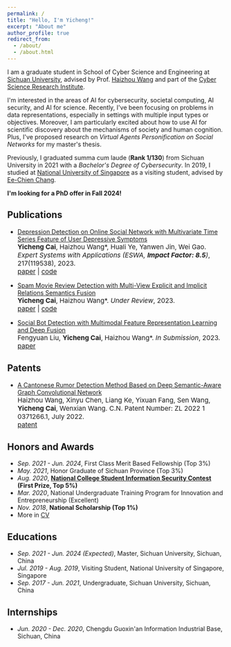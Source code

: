 ```yaml
---
permalink: /
title: "Hello, I'm Yicheng!"
excerpt: "About me"
author_profile: true
redirect_from: 
  - /about/
  - /about.html
---
```


I am a graduate student in School of Cyber Science and Engineering at [Sichuan University](https://en.scu.edu.cn/), advised by Prof. [Haizhou Wang](http://www.cyber-wang.cn/) and part of the [Cyber Science Research Institute](https://csri.scu.edu.cn/index.htm). 

I'm interested in the areas of AI for cybersecurity, societal computing, AI security, and AI for science. Recently, I've been focusing on problems in data representations, especially in settings with multiple input types or objectives. Moreover, I am particularly excited about how to use AI for scientific discovery about the mechanisms of society and human cognition. Plus, I've proposed research on *Virtual Agents Personification on Social Networks* for my master's thesis.

Previously, I graduated summa cum laude (**Rank 1/130**) from Sichuan University in 2021 with a *Bachelor's Degree of Cybersecurity*. In 2019, I studied at [National University of Singapore](https://nus.edu.sg/) as a visiting student, advised by [Ee-Chien Chang](https://scholar.google.com/citations?user=qZavFBcAAAAJ&hl=en).

**I'm looking for a PhD offer in Fall 2024!**

Publications
------
- [Depression Detection on Online Social Network with Multivariate Time Series Feature of User Depressive Symptoms](https://www.sciencedirect.com/science/article/pii/S0957417423000398)<br>
  <span style="font-size:4mm;">**Yicheng Cai**, Haizhou Wang\*, Huali Ye, Yanwen Jin, Wei Gao. *Expert Systems with Applications (ESWA, **Impact Factor: 8.5**)*, 217(119538), 2023. </span><br>
  <span style="font-size:4mm;">[paper](https://www.sciencedirect.com/science/article/pii/S0957417423000398) | [code](https://github.com/ethan-nicholas-tsai/DepressionDetection)

- [Spam Movie Review Detection with Multi-View Explicit and Implicit Relations Semantics Fusion](#)<br>
  <span style="font-size:4mm;">**Yicheng Cai**, Haizhou Wang\*. *Under Review*, 2023. </span><br>
  <span style="font-size:4mm;">[paper](#) | [code](https://gitee.com/cendeavor/spam-movie-review-detection)

- [Social Bot Detection with Multimodal Feature Representation Learning and Deep Fusion](#)<br>
  <span style="font-size:4mm;">Fengyuan Liu, **Yicheng Cai**, Haizhou Wang\*. *In Submission*, 2023. </span><br>
  <span style="font-size:4mm;">[paper](#)

Patents
------
- [A Cantonese Rumor Detection Method Based on Deep Semantic-Aware Graph Convolutional Network](#)<br>
  <span style="font-size:4mm;">Haizhou Wang, Xinyu Chen, Liang Ke, Yixuan Fang, Sen Wang, **Yicheng Cai**, Wenxian Wang. C.N. Patent Number: ZL 2022 1 0371266.1, July 2022. </span><br>
  <span style="font-size:4mm;">[patent](#)

Honors and Awards
------
- *Sep. 2021 - Jun. 2024*, First Class Merit Based Fellowship (Top 3%)
- *May. 2021*, Honor Graduate of Sichuan Province (Top 3%)
- *Aug. 2020*, **[National College Student Information Security Contest](http://117.78.33.202/) (First Prize, Top 5%)**
- *Mar. 2020*, National Undergraduate Training Program for Innovation and Entrepreneurship (Excellent)
- *Nov. 2018*, **National Scholarship (Top 1%)**
- More in [CV](https://ethan-nicholas-tsai.github.io/files/YichengCai_CV.pdf)

Educations
------
- *Sep. 2021 - Jun. 2024 (Expected)*, Master, Sichuan University, Sichuan, China
- *Jul. 2019 - Aug. 2019*, Visiting Student, National University of Singapore, Singapore
- *Sep. 2017 - Jun. 2021*, Undergraduate, Sichuan University, Sichuan, China

Internships
------
- *Jun. 2020 - Dec. 2020*, Chengdu Guoxin'an Information Industrial Base, Sichuan, China

<!-- Getting started
====== -->

<!-- Site-wide configuration
------ -->


<!-- **Markdown generator** -->

<!-- ![Editing a markdown file for a talk](/images/editing-talk.png) -->

